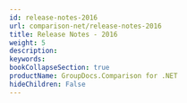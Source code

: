 ```yaml
---
id: release-notes-2016
url: comparison-net/release-notes-2016
title: Release Notes - 2016
weight: 5
description: 
keywords: 
bookCollapseSection: true
productName: GroupDocs.Comparison for .NET
hideChildren: False
---
```

